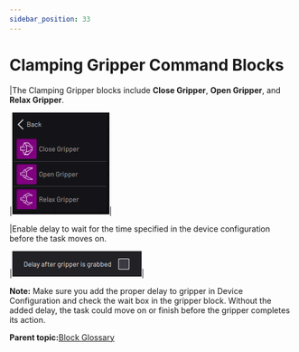 ```yaml
---
sidebar_position: 33
---
```


# Clamping Gripper Command Blocks

|The Clamping Gripper blocks include **Close Gripper**, **Open Gripper**, and **Relax Gripper**.

|![](../Images/TaskCanvasBlockGlossary/Device-ClampingGripper-Menu.png)|

|Enable delay to wait for the time specified in the device configuration before the task moves on.

|![](../Images/TaskCanvasBlockGlossary/Device-Gripper-Settings-Delay.png)|

**Note:** Make sure you add the proper delay to gripper in Device Configuration and check the wait box in the gripper block. Without the added delay, the task could move on or finish before the gripper completes its action.

**Parent topic:**[Block Glossary](../TaskCanvasBlockGlossary/BlockGlossaryOverview.md)


